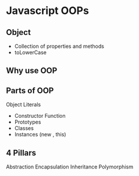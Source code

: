 # Javascript OOPs

## Object
- Collection of properties and methods
- toLowerCase

## Why use OOP

## Parts of OOP
Object Literals

- Constructor Function
- Prototypes
- Classes
- Instances (new , this)

## 4 Pillars
Abstraction
Encapsulation
Inheritance
Polymorphism

